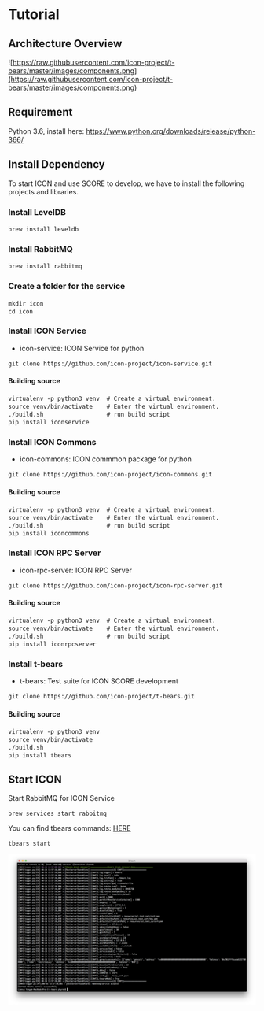 # Tutorial

## Architecture Overview

![https://raw.githubusercontent.com/icon-project/t-bears/master/images/components.png](https://raw.githubusercontent.com/icon-project/t-bears/master/images/components.png)

## Requirement

Python 3.6, install here: https://www.python.org/downloads/release/python-366/

## Install Dependency

To start ICON and use SCORE to develop, we have to install the following projects and libraries.

### Install LevelDB 
```
brew install leveldb
```

### Install RabbitMQ
```
brew install rabbitmq
```

### Create a folder for the service
```
mkdir icon
cd icon
```

### Install ICON Service
- icon-service: ICON Service for python
```
git clone https://github.com/icon-project/icon-service.git
```

#### Building source
```
virtualenv -p python3 venv  # Create a virtual environment.
source venv/bin/activate    # Enter the virtual environment.
./build.sh                  # run build script
pip install iconservice
```

### Install ICON Commons
- icon-commons: ICON commmon package for python
```
git clone https://github.com/icon-project/icon-commons.git
```

#### Building source
```
virtualenv -p python3 venv  # Create a virtual environment.
source venv/bin/activate    # Enter the virtual environment.
./build.sh                  # run build script
pip install iconcommons
```

### Install ICON RPC Server
- icon-rpc-server: ICON RPC Server
```
git clone https://github.com/icon-project/icon-rpc-server.git
```

#### Building source
```
virtualenv -p python3 venv  # Create a virtual environment.
source venv/bin/activate    # Enter the virtual environment.
./build.sh                  # run build script
pip install iconrpcserver
```

### Install t-bears
- t-bears: Test suite for ICON SCORE development
```
git clone https://github.com/icon-project/t-bears.git
```

#### Building source
```
virtualenv -p python3 venv
source venv/bin/activate
./build.sh
pip install tbears
```

## Start ICON

Start RabbitMQ for ICON Service
```
brew services start rabbitmq
```

You can find tbears commands: [HERE](https://github.com/icon-project/t-bears#how-to-use-t-bears)

```
tbears start
```

![tbears](../assets/tbears.png)
